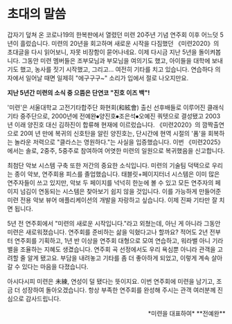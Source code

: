 # 초대의 말씀

갑자기 덮쳐 온 코로나19의 한복판에서 열렸던 미련 20주년 기념 연주회 이후 어느덧 5년이 흘렀습니다. 미련의 20년을 회고하며 새로운 시작을 다짐했던 《미련2020》의 초대글을 다시 읽어보니, 자못 비장함이 묻어나네요. 이제 다시금 지난 5년을 돌이켜봅니다. 그동안 미련 멤버들은 조부모님과 부모님을 여의기도 했고, 아이들을 대학에 보내기도 했고, 농사를 짓기 시작했고, 그리고… 여전히 기타를 치고 있습니다. 연습하다 의자에서 일어날 때면 일제히 "에구구구~" 소리가 입에서 절로 나오지만요.

**지난 5년간 미련의 소식 중 으뜸은 단연코 "진호 이즈 백"!**

'미련'은 서울대학교 고전기타합주단 화현회(和絃會) 출신 선후배들로 이루어진 클래식기타 중주단으로, 2000년에 전예완⦁양진호⦁조은석⦁오예진 쿼텟으로 결성됐고 2003년 이래 양진호 대신 김하진이 합류해 현재에 이르렀습니다. 《미련2020》의 깜짝출연으로 20여 년 만에 복귀의 신호탄을 알린 양진호는, 단시간에 현역 시절의 '폼'을 회복하는 놀라운 저력으로 "클라스는 영원하다."는 사실을 입증했습니다. 이번 《미련2025》에서는 솔로, 2중주, 5중주로 참여하여 어엿한 미련의 일원으로 복귀했음을 신고합니다.

최첨단 악보 시스템 구축 또한 저간의 중요한 소식입니다. 미련의 기술팀 덕택으로 우리는 종이 악보, 연주회용 피스를 졸업했습니다. 태블릿+페이지터너 시스템은 이미 많은 연주자들이 쓰고 있지만, 악보 두 페이지를 넉넉히 한눈에 볼 수 있고 모든 연주자의 페이지 넘김이 연동되는 시스템은 찾아보기 쉽지 않을 것입니다. 이를 가능하게 만들어준 미련 전용 악보 뷰어 애플리케이션의 개발을 자랑하고 싶습니다. 이제 진짜 기타만 잘 치면 됩니다.

5년 전 연주회에서 "미련의 새로운 시작입니다."라고 외쳤는데, 아닌 게 아니라 그동안 미련은 새로워졌습니다. 연주회를 준비하는 삶을 익혔다고나 할까요? 적어도 2년 전부터 연주회를 기획하고, 1년 반 이상을 연주회 대형으로 모여 연습하고, 워라밸 아니 기라밸을 조율하는 지혜도 생겼습니다. 연주회 곡 선정에서도 우리 욕심뿐 아니라 관객을 고려할 줄 알게 됐고요. 부담을 내려놓고 기타를 좀 더 좋아하게 되었고, 이렇게 계속 살아갈 수 있다는 마음을 다졌습니다.

아시다시피 미련은 未練, 연성이 덜 됐다는 뜻이지요. 이번 연주회에 미련을 남기고, 조금 더 성장하여 돌아오겠습니다. 항상 부족한 연주회를 완성해 주시는 관객 여러분께 진심으로 감사드립니다.

<div style="text-align: right">
*미련을 대표하여*  
**전예완**
</div>

